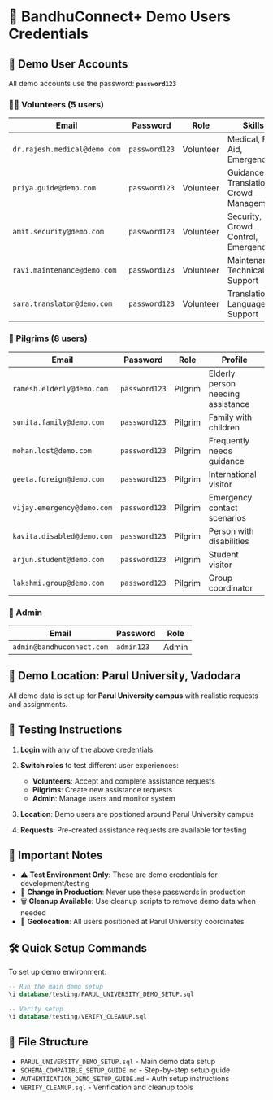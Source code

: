 # 🔑 BandhuConnect+ Demo Users Credentials

## 📧 Demo User Accounts

All demo accounts use the password: **`password123`**

### 👨‍⚕️ Volunteers (5 users)
| Email | Password | Role | Skills |
|-------|----------|------|--------|
| `dr.rajesh.medical@demo.com` | `password123` | Volunteer | Medical, First Aid, Emergency |
| `priya.guide@demo.com` | `password123` | Volunteer | Guidance, Translation, Crowd Management |
| `amit.security@demo.com` | `password123` | Volunteer | Security, Crowd Control, Emergency |
| `ravi.maintenance@demo.com` | `password123` | Volunteer | Maintenance, Technical Support |
| `sara.translator@demo.com` | `password123` | Volunteer | Translation, Language Support |

### 🙏 Pilgrims (8 users)
| Email | Password | Role | Profile |
|-------|----------|------|---------|
| `ramesh.elderly@demo.com` | `password123` | Pilgrim | Elderly person needing assistance |
| `sunita.family@demo.com` | `password123` | Pilgrim | Family with children |
| `mohan.lost@demo.com` | `password123` | Pilgrim | Frequently needs guidance |
| `geeta.foreign@demo.com` | `password123` | Pilgrim | International visitor |
| `vijay.emergency@demo.com` | `password123` | Pilgrim | Emergency contact scenarios |
| `kavita.disabled@demo.com` | `password123` | Pilgrim | Person with disabilities |
| `arjun.student@demo.com` | `password123` | Pilgrim | Student visitor |
| `lakshmi.group@demo.com` | `password123` | Pilgrim | Group coordinator |

### 👑 Admin
| Email | Password | Role |
|-------|----------|------|
| `admin@bandhuconnect.com` | `admin123` | Admin |

## 🏫 Demo Location: Parul University, Vadodara
All demo data is set up for **Parul University campus** with realistic requests and assignments.

## 📱 Testing Instructions

1. **Login** with any of the above credentials
2. **Switch roles** to test different user experiences:
   - **Volunteers**: Accept and complete assistance requests
   - **Pilgrims**: Create new assistance requests
   - **Admin**: Manage users and monitor system

3. **Location**: Demo users are positioned around Parul University campus
4. **Requests**: Pre-created assistance requests are available for testing

## 🚨 Important Notes

- ⚠️ **Test Environment Only**: These are demo credentials for development/testing
- 🔐 **Change in Production**: Never use these passwords in production
- 🗑️ **Cleanup Available**: Use cleanup scripts to remove demo data when needed
- 📍 **Geolocation**: All users positioned at Parul University coordinates

## 🛠️ Quick Setup Commands

To set up demo environment:
```sql
-- Run the main demo setup
\i database/testing/PARUL_UNIVERSITY_DEMO_SETUP.sql

-- Verify setup
\i database/testing/VERIFY_CLEANUP.sql
```

## 📁 File Structure
- `PARUL_UNIVERSITY_DEMO_SETUP.sql` - Main demo data setup
- `SCHEMA_COMPATIBLE_SETUP_GUIDE.md` - Step-by-step setup guide
- `AUTHENTICATION_DEMO_SETUP_GUIDE.md` - Auth setup instructions
- `VERIFY_CLEANUP.sql` - Verification and cleanup tools
